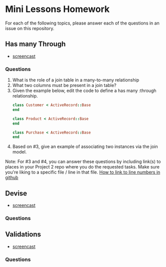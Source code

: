 # Mini Lessons Homework

For each of the following topics, please answer each of the questions
in an issue on this repository.

## Has many Through

- [screencast](https://www.youtube.com/watch?v=JxW8lJzLhxI)

### Questions

1. What is the role of a join table in a many-to-many relationship
2. What two columns must be present in a join table?
3. Given the example below, edit the code to define a has many :through relationship.
    ```ruby
    class Customer < ActiveRecord::Base
    end
    
    class Product < ActiveRecord::Base
    end
    
    class Purchase < ActiveRecord::Base
    end
    ```
4. Based on #3, give an example of associating two instances via the join model.

Note: For #3 and #4, you can answer these questions by including link(s) to places in your Project 2 repo where you do the requested tasks. Make sure you're liking to a specific file / line in that file. [How to link to line numbers in github](http://stackoverflow.com/questions/23821235/how-to-link-to-specific-line-number-on-github)

## Devise

- [screencast](#)

### Questions

## Validations

- [screencast](#)

### Questions
